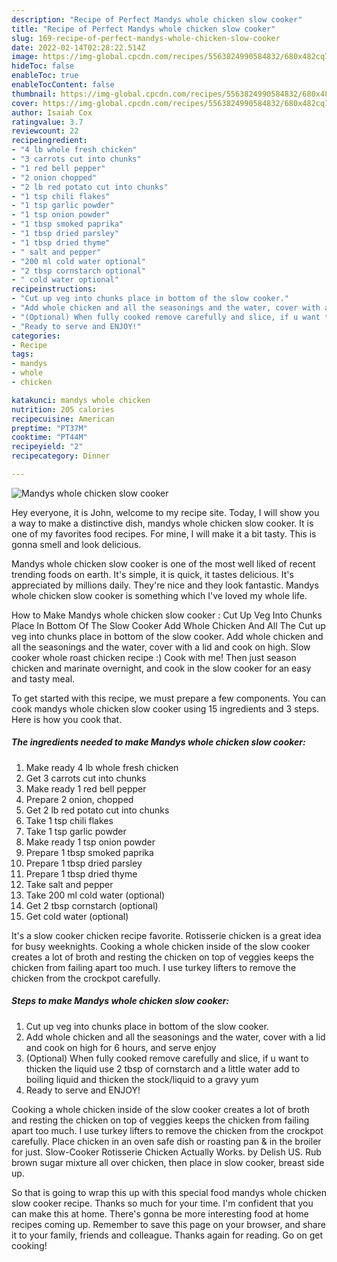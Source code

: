 ```yaml
---
description: "Recipe of Perfect Mandys whole chicken slow cooker"
title: "Recipe of Perfect Mandys whole chicken slow cooker"
slug: 169-recipe-of-perfect-mandys-whole-chicken-slow-cooker
date: 2022-02-14T02:28:22.514Z
image: https://img-global.cpcdn.com/recipes/5563824990584832/680x482cq70/mandys-whole-chicken-slow-cooker-recipe-main-photo.jpg
hideToc: false
enableToc: true
enableTocContent: false
thumbnail: https://img-global.cpcdn.com/recipes/5563824990584832/680x482cq70/mandys-whole-chicken-slow-cooker-recipe-main-photo.jpg
cover: https://img-global.cpcdn.com/recipes/5563824990584832/680x482cq70/mandys-whole-chicken-slow-cooker-recipe-main-photo.jpg
author: Isaiah Cox
ratingvalue: 3.7
reviewcount: 22
recipeingredient:
- "4 lb whole fresh chicken"
- "3 carrots cut into chunks"
- "1 red bell pepper"
- "2 onion chopped"
- "2 lb red potato cut into chunks"
- "1 tsp chili flakes"
- "1 tsp garlic powder"
- "1 tsp onion powder"
- "1 tbsp smoked paprika"
- "1 tbsp dried parsley"
- "1 tbsp dried thyme"
- " salt and pepper"
- "200 ml cold water optional"
- "2 tbsp cornstarch optional"
- " cold water optional"
recipeinstructions:
- "Cut up veg into chunks place in bottom of the slow cooker."
- "Add whole chicken and all the seasonings and the water, cover with a lid and cook on high for 6 hours, and serve enjoy"
- "(Optional) When fully cooked remove carefully and slice, if u want to thicken the liquid use 2 tbsp of cornstarch and a little water add to boiling liquid and thicken the stock/liquid to a gravy yum"
- "Ready to serve and ENJOY!"
categories:
- Recipe
tags:
- mandys
- whole
- chicken

katakunci: mandys whole chicken 
nutrition: 205 calories
recipecuisine: American
preptime: "PT37M"
cooktime: "PT44M"
recipeyield: "2"
recipecategory: Dinner

---
```



![Mandys whole chicken slow cooker](https://img-global.cpcdn.com/recipes/5563824990584832/680x482cq70/mandys-whole-chicken-slow-cooker-recipe-main-photo.jpg)

Hey everyone, it is John, welcome to my recipe site. Today, I will show you a way to make a distinctive dish, mandys whole chicken slow cooker. It is one of my favorites food recipes. For mine, I will make it a bit tasty. This is gonna smell and look delicious.

Mandys whole chicken slow cooker is one of the most well liked of recent trending foods on earth. It's simple, it is quick, it tastes delicious. It's appreciated by millions daily. They're nice and they look fantastic. Mandys whole chicken slow cooker is something which I've loved my whole life.

How to Make Mandys whole chicken slow cooker : Cut Up Veg Into Chunks Place In Bottom Of The Slow Cooker Add Whole Chicken And All The Cut up veg into chunks place in bottom of the slow cooker. Add whole chicken and all the seasonings and the water, cover with a lid and cook on high. Slow cooker whole roast chicken recipe :) Cook with me! Then just season chicken and marinate overnight, and cook in the slow cooker for an easy and tasty meal.


To get started with this recipe, we must prepare a few components. You can cook mandys whole chicken slow cooker using 15 ingredients and 3 steps. Here is how you cook that.

<!--inarticleads1-->

##### The ingredients needed to make Mandys whole chicken slow cooker:

1. Make ready 4 lb whole fresh chicken
1. Get 3 carrots cut into chunks
1. Make ready 1 red bell pepper
1. Prepare 2 onion, chopped
1. Get 2 lb red potato cut into chunks
1. Take 1 tsp chili flakes
1. Take 1 tsp garlic powder
1. Make ready 1 tsp onion powder
1. Prepare 1 tbsp smoked paprika
1. Prepare 1 tbsp dried parsley
1. Prepare 1 tbsp dried thyme
1. Take  salt and pepper
1. Take 200 ml cold water (optional)
1. Get 2 tbsp cornstarch (optional)
1. Get  cold water (optional)


It&#39;s a slow cooker chicken recipe favorite. Rotisserie chicken is a great idea for busy weeknights. Cooking a whole chicken inside of the slow cooker creates a lot of broth and resting the chicken on top of veggies keeps the chicken from failing apart too much. I use turkey lifters to remove the chicken from the crockpot carefully. 

<!--inarticleads2-->

##### Steps to make Mandys whole chicken slow cooker:

1. Cut up veg into chunks place in bottom of the slow cooker.
1. Add whole chicken and all the seasonings and the water, cover with a lid and cook on high for 6 hours, and serve enjoy
1. (Optional) When fully cooked remove carefully and slice, if u want to thicken the liquid use 2 tbsp of cornstarch and a little water add to boiling liquid and thicken the stock/liquid to a gravy yum
1. Ready to serve and ENJOY!

Cooking a whole chicken inside of the slow cooker creates a lot of broth and resting the chicken on top of veggies keeps the chicken from failing apart too much. I use turkey lifters to remove the chicken from the crockpot carefully. Place chicken in an oven safe dish or roasting pan &amp; in the broiler for just. Slow-Cooker Rotisserie Chicken Actually Works. by Delish US. Rub brown sugar mixture all over chicken, then place in slow cooker, breast side up. 

So that is going to wrap this up with this special food mandys whole chicken slow cooker recipe. Thanks so much for your time. I'm confident that you can make this at home. There's gonna be more interesting food at home recipes coming up. Remember to save this page on your browser, and share it to your family, friends and colleague. Thanks again for reading. Go on get cooking!
